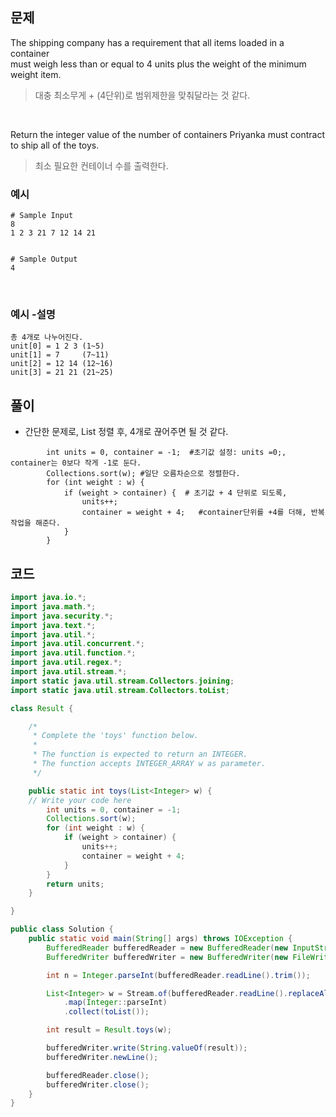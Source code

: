## 문제
The shipping company has a requirement that all items loaded in a container  <br>
must weigh less than or equal to 4 units plus the weight of the minimum weight item. <br>
> 대충 최소무게 + (4단위)로 범위제한을 맞춰달라는 것 같다.

<br>

Return the integer value of the number of containers Priyanka must contract to ship all of the toys.
> 최소 필요한 컨테이너 수를 출력한다.


### 예시
```
# Sample Input
8
1 2 3 21 7 12 14 21


# Sample Output
4
```

<br>

### 예시 -설명
```
총 4개로 나누어진다.
unit[0] = 1 2 3 (1~5)
unit[1] = 7     (7~11)
unit[2] = 12 14 (12~16)
unit[3] = 21 21 (21~25)
```

## 풀이
+ 간단한 문제로, List 정렬 후, 4개로 끊어주면 될 것 같다.

```
        int units = 0, container = -1;  #초기값 설정: units =0;, container는 0보다 작게 -1로 둔다.
        Collections.sort(w); #일단 오름차순으로 정렬한다.
        for (int weight : w) { 
            if (weight > container) {  # 초기값 + 4 단위로 되도록, 
                units++;
                container = weight + 4;   #container단위를 +4를 더해, 반복작업을 해준다.
            }
        }
```        


## 코드
```java
import java.io.*;
import java.math.*;
import java.security.*;
import java.text.*;
import java.util.*;
import java.util.concurrent.*;
import java.util.function.*;
import java.util.regex.*;
import java.util.stream.*;
import static java.util.stream.Collectors.joining;
import static java.util.stream.Collectors.toList;

class Result {

    /*
     * Complete the 'toys' function below.
     *
     * The function is expected to return an INTEGER.
     * The function accepts INTEGER_ARRAY w as parameter.
     */

    public static int toys(List<Integer> w) {
    // Write your code here
        int units = 0, container = -1;
        Collections.sort(w);
        for (int weight : w) {
            if (weight > container) {
                units++;
                container = weight + 4;
            }
        }
        return units;
    }

}

public class Solution {
    public static void main(String[] args) throws IOException {
        BufferedReader bufferedReader = new BufferedReader(new InputStreamReader(System.in));
        BufferedWriter bufferedWriter = new BufferedWriter(new FileWriter(System.getenv("OUTPUT_PATH")));

        int n = Integer.parseInt(bufferedReader.readLine().trim());

        List<Integer> w = Stream.of(bufferedReader.readLine().replaceAll("\\s+$", "").split(" "))
            .map(Integer::parseInt)
            .collect(toList());

        int result = Result.toys(w);

        bufferedWriter.write(String.valueOf(result));
        bufferedWriter.newLine();

        bufferedReader.close();
        bufferedWriter.close();
    }
}
```
        
